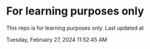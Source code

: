 # For learning purposes only
This repo is for learning purposes only.
Last updated at

Tuesday, February 27, 2024 11:52:45 AM

